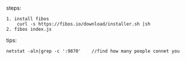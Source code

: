 
steps:

	1. install fibos 
		curl -s https://fibos.io/download/installer.sh |sh
	2. fibos index.js


tips:
	
	netstat -aln|grep -c ':9870'    //find how many people connet you

